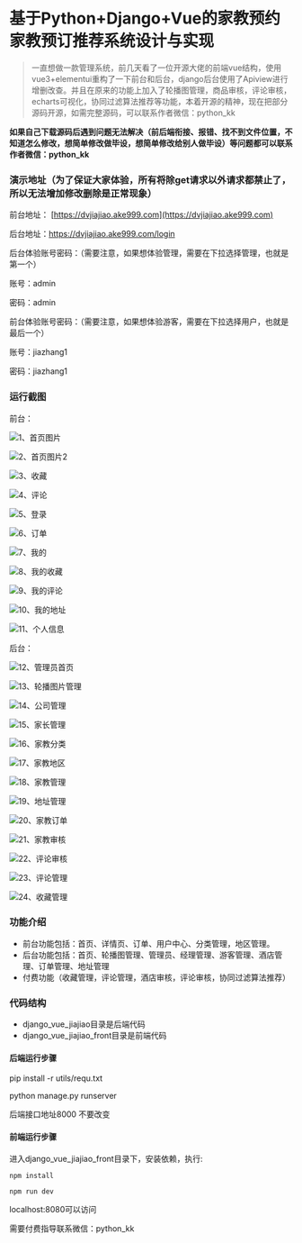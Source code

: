 # 基于Python+Django+Vue的家教预约家教预订推荐系统设计与实现



> 一直想做一款管理系统，前几天看了一位开源大佬的前端vue结构，使用vue3+elementui重构了一下前台和后台，django后台使用了Apiview进行增删改查。并且在原来的功能上加入了轮播图管理，商品审核，评论审核，echarts可视化，协同过滤算法推荐等功能，本着开源的精神，现在把部分源码开源，如需完整源码，可以联系作者微信：python_kk



**如果自己下载源码后遇到问题无法解决（前后端衔接、报错、找不到文件位置，不知道怎么修改，想简单修改做毕设，想简单修改给别人做毕设）等问题都可以联系作者微信：python_kk**



### 演示地址（为了保证大家体验，所有将除get请求以外请求都禁止了，所以无法增加修改删除是正常现象）



前台地址： [https://dvjiajiao.ake999.com](https://dvjiajiao.ake999.com)

后台地址：https://dvjiajiao.ake999.com/login



后台体验账号密码：（需要注意，如果想体验管理，需要在下拉选择管理，也就是第一个）

账号：admin

密码：admin



前台体验账号密码：（需要注意，如果想体验游客，需要在下拉选择用户，也就是最后一个）

账号：jiazhang1

密码：jiazhang1



### 运行截图

前台：



![1、首页图片](1、首页图片.jpg)

![2、首页图片2](2、首页图片2.jpg)

![3、收藏](3、收藏.jpg)

![4、评论](4、评论.jpg)

![5、登录](5、登录.jpg)

![6、订单](6、订单.jpg)

![7、我的](7、我的.jpg)

![8、我的收藏](8、我的收藏.jpg)

![9、我的评论](9、我的评论.jpg)

![10、我的地址](10、我的地址.jpg)

![11、个人信息](11、个人信息.jpg)



后台：

![12、管理员首页](12、管理员首页.jpg)

![13、轮播图片管理](13、轮播图片管理.jpg)

![14、公司管理](14、公司管理.jpg)

![15、家长管理](15、家长管理.jpg)

![16、家教分类](16、家教分类.jpg)

![17、家教地区](17、家教地区.jpg)

![18、家教管理](18、家教管理.jpg)

![19、地址管理](19、地址管理.jpg)

![20、家教订单](20、家教订单.jpg)

![21、家教审核](21、家教审核.jpg)

![22、评论审核](22、评论审核.jpg)

![23、评论管理](23、评论管理.jpg)

![24、收藏管理](24、收藏管理.jpg)





### 功能介绍

- 前台功能包括：首页、详情页、订单、用户中心、分类管理，地区管理。
- 后台功能包括：首页、轮播图管理、管理员、经理管理、游客管理、酒店管理、订单管理、地址管理
- 付费功能（收藏管理，评论管理，酒店审核，评论审核，协同过滤算法推荐）

### 代码结构

- django_vue_jiajiao目录是后端代码
- django_vue_jiajiao_front目录是前端代码



#### 后端运行步骤

pip install -r utils/requ.txt

python manage.py runserver

后端接口地址8000 不要改变



#### 前端运行步骤



进入django_vue_jiajiao_front目录下，安装依赖，执行:

```
npm install 
```

```
npm run dev
```

localhost:8080可以访问



需要付费指导联系微信：python_kk